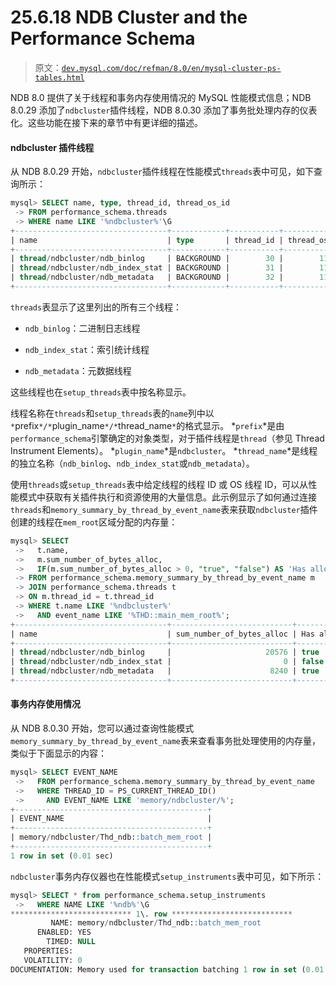 # 25.6.18 NDB Cluster and the Performance Schema

> 原文：[`dev.mysql.com/doc/refman/8.0/en/mysql-cluster-ps-tables.html`](https://dev.mysql.com/doc/refman/8.0/en/mysql-cluster-ps-tables.html)

NDB 8.0 提供了关于线程和事务内存使用情况的 MySQL 性能模式信息；NDB 8.0.29 添加了`ndbcluster`插件线程，NDB 8.0.30 添加了事务批处理内存的仪表化。这些功能在接下来的章节中有更详细的描述。

#### ndbcluster 插件线程

从 NDB 8.0.29 开始，`ndbcluster`插件线程在性能模式`threads`表中可见，如下查询所示：

```sql
mysql> SELECT name, type, thread_id, thread_os_id
 -> FROM performance_schema.threads
 -> WHERE name LIKE '%ndbcluster%'\G
+----------------------------------+------------+-----------+--------------+
| name                             | type       | thread_id | thread_os_id |
+----------------------------------+------------+-----------+--------------+
| thread/ndbcluster/ndb_binlog     | BACKGROUND |        30 |        11980 |
| thread/ndbcluster/ndb_index_stat | BACKGROUND |        31 |        11981 |
| thread/ndbcluster/ndb_metadata   | BACKGROUND |        32 |        11982 |
+----------------------------------+------------+-----------+--------------+
```

`threads`表显示了这里列出的所有三个线程：

+   `ndb_binlog`：二进制日志线程

+   `ndb_index_stat`：索引统计线程

+   `ndb_metadata`：元数据线程

这些线程也在`setup_threads`表中按名称显示。

线程名称在`threads`和`setup_threads`表的`name`列中以`*`prefix`*/*`plugin_name`*/*`thread_name`*`的格式显示。 *`prefix`*是由`performance_schema`引擎确定的对象类型，对于插件线程是`thread`（参见 Thread Instrument Elements）。 *`plugin_name`*是`ndbcluster`。 *`thread_name`*是线程的独立名称（`ndb_binlog`、`ndb_index_stat`或`ndb_metadata`）。

使用`threads`或`setup_threads`表中给定线程的线程 ID 或 OS 线程 ID，可以从性能模式中获取有关插件执行和资源使用的大量信息。此示例显示了如何通过连接`threads`和`memory_summary_by_thread_by_event_name`表来获取`ndbcluster`插件创建的线程在`mem_root`区域分配的内存量：

```sql
mysql> SELECT
 ->   t.name,
 ->   m.sum_number_of_bytes_alloc,
 ->   IF(m.sum_number_of_bytes_alloc > 0, "true", "false") AS 'Has allocated memory'
 -> FROM performance_schema.memory_summary_by_thread_by_event_name m
 -> JOIN performance_schema.threads t
 -> ON m.thread_id = t.thread_id
 -> WHERE t.name LIKE '%ndbcluster%'
 ->   AND event_name LIKE '%THD::main_mem_root%';
+----------------------------------+---------------------------+----------------------+
| name                             | sum_number_of_bytes_alloc | Has allocated memory |
+----------------------------------+---------------------------+----------------------+
| thread/ndbcluster/ndb_binlog     |                     20576 | true                 |
| thread/ndbcluster/ndb_index_stat |                         0 | false                |
| thread/ndbcluster/ndb_metadata   |                      8240 | true                 |
+----------------------------------+---------------------------+----------------------+
```

#### 事务内存使用情况

从 NDB 8.0.30 开始，您可以通过查询性能模式`memory_summary_by_thread_by_event_name`表来查看事务批处理使用的内存量，类似于下面显示的内容：

```sql
mysql> SELECT EVENT_NAME
 ->   FROM performance_schema.memory_summary_by_thread_by_event_name
 ->   WHERE THREAD_ID = PS_CURRENT_THREAD_ID()
 ->     AND EVENT_NAME LIKE 'memory/ndbcluster/%';
+-------------------------------------------+
| EVENT_NAME                                |
+-------------------------------------------+
| memory/ndbcluster/Thd_ndb::batch_mem_root |
+-------------------------------------------+
1 row in set (0.01 sec)
```

`ndbcluster`事务内存仪器也在性能模式`setup_instruments`表中可见，如下所示：

```sql
mysql> SELECT * from performance_schema.setup_instruments 
 ->   WHERE NAME LIKE '%ndb%'\G
*************************** 1\. row ***************************
         NAME: memory/ndbcluster/Thd_ndb::batch_mem_root
      ENABLED: YES
        TIMED: NULL
   PROPERTIES: 
   VOLATILITY: 0
DOCUMENTATION: Memory used for transaction batching 1 row in set (0.01 sec)
```
